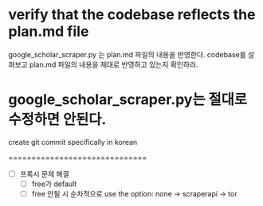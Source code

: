 verify that the codebase reflects the plan.md file
===========================
google_scholar_scraper.py 는 plan.md 파일의 내용을 반영한다. codebase를 살펴보고 plan.md 파일의 내용을 제대로 반영하고 있는지 확인하라.

google_scholar_scraper.py는 절대로 수정하면 안된다. 
==============
create git commit specifically in korean 

==============================
- [ ] 프록시 문제 해결 
  - [ ] free가 default 
  - [ ] free 안될 시 순차적으로 use the option: none -> scraperapi -> tor
<!-- - [ ] 현재 docstring 제거. 새롭게 docstring 작성. 
  - [ ] 옵션은 docstring에 명시 
  - [ ] docstring에 사용법 명시 -->
<!-- - [ ] config.yaml 필요한지 검토: 필요 없다  -->
<!-- - [ ] "6d36cb8c013b1736ba7610be32b6c22e69f53279" 이전에 한 내용 중 wsl2에 설치된 것들 모두 제거. python package, 기타 프로그램(크롬 등) -->